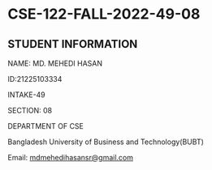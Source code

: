 # CSE-122-FALL-2022-49-08

STUDENT INFORMATION 
--------------------

NAME: MD. MEHEDI HASAN

ID:21225103334

INTAKE-49

SECTION: 08

DEPARTMENT OF CSE

Bangladesh University of Business and Technology(BUBT)


Email: mdmehedihasansr@gmail.com


